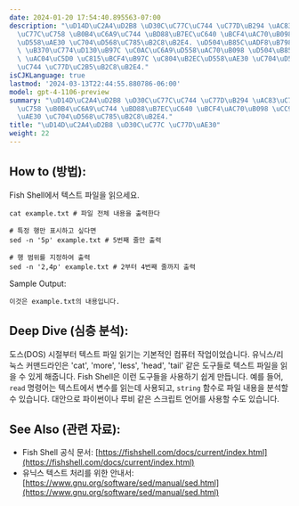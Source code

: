 ```yaml
---
date: 2024-01-20 17:54:40.895563-07:00
description: "\uD14D\uC2A4\uD2B8 \uD30C\uC77C\uC744 \uC77D\uB294 \uAC83\uC740 \uD30C\
  \uC77C\uC758 \uB0B4\uC6A9\uC744 \uBD88\uB7EC\uC640 \uBCF4\uAC70\uB098 \uCC98\uB9AC\
  \uD558\uAE30 \uC704\uD568\uC785\uB2C8\uB2E4. \uD504\uB85C\uADF8\uB798\uBA38\uB294\
  \ \uB370\uC774\uD130\uB97C \uC0AC\uC6A9\uD558\uAC70\uB098 \uD504\uB85C\uADF8\uB7A8\
  \ \uAC04\uC5D0 \uC815\uBCF4\uB97C \uC804\uB2EC\uD558\uAE30 \uC704\uD574 \uD30C\uC77C\
  \uC744 \uC77D\uC2B5\uB2C8\uB2E4."
isCJKLanguage: true
lastmod: '2024-03-13T22:44:55.880786-06:00'
model: gpt-4-1106-preview
summary: "\uD14D\uC2A4\uD2B8 \uD30C\uC77C\uC744 \uC77D\uB294 \uAC83\uC740 \uD30C\uC77C\
  \uC758 \uB0B4\uC6A9\uC744 \uBD88\uB7EC\uC640 \uBCF4\uAC70\uB098 \uCC98\uB9AC\uD558\
  \uAE30 \uC704\uD568\uC785\uB2C8\uB2E4."
title: "\uD14D\uC2A4\uD2B8 \uD30C\uC77C \uC77D\uAE30"
weight: 22
---
```


## How to (방법):
Fish Shell에서 텍스트 파일을 읽으세요.

```Fish Shell
cat example.txt # 파일 전체 내용을 출력한다

# 특정 행만 표시하고 싶다면
sed -n '5p' example.txt # 5번째 줄만 출력

# 행 범위를 지정하여 출력
sed -n '2,4p' example.txt # 2부터 4번째 줄까지 출력
```
Sample Output:
```
이것은 example.txt의 내용입니다.
```

## Deep Dive (심층 분석):
도스(DOS) 시절부터 텍스트 파일 읽기는 기본적인 컴퓨터 작업이었습니다. 유닉스/리눅스 커맨드라인은 'cat', 'more', 'less', 'head', 'tail' 같은 도구들로 텍스트 파일을 읽을 수 있게 해줍니다. Fish Shell은 이런 도구들을 사용하기 쉽게 만듭니다. 예를 들어, `read` 명령어는 텍스트에서 변수를 읽는데 사용되고, `string` 함수로 파일 내용을 분석할 수 있습니다. 대안으로 파이썬이나 루비 같은 스크립트 언어를 사용할 수도 있습니다.

## See Also (관련 자료):
- Fish Shell 공식 문서: [https://fishshell.com/docs/current/index.html](https://fishshell.com/docs/current/index.html)
- 유닉스 텍스트 처리를 위한 안내서: [https://www.gnu.org/software/sed/manual/sed.html](https://www.gnu.org/software/sed/manual/sed.html)

